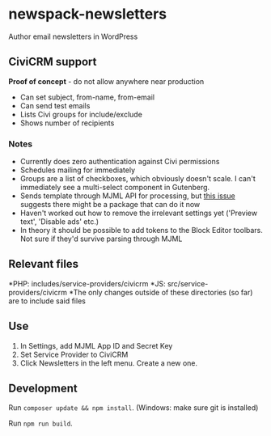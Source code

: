 # newspack-newsletters
Author email newsletters in WordPress

## CiviCRM support

**Proof of concept** - do not allow anywhere near production

* Can set subject, from-name, from-email
* Can send test emails
* Lists Civi groups for include/exclude
* Shows number of recipients

### Notes

* Currently does zero authentication against Civi permissions
* Schedules mailing for immediately
* Groups are a list of checkboxes, which obviously doesn't scale. I can't immediately see a multi-select component in Gutenberg.
* Sends template through MJML API for processing, but [this issue](https://github.com/Automattic/newspack-newsletters/issues/400) suggests there might be a package that can do it now
* Haven't worked out how to remove the irrelevant settings yet ('Preview text', 'Disable ads' etc.)
* In theory it should be possible to add tokens to the Block Editor toolbars. Not sure if they'd survive parsing through MJML

## Relevant files

*PHP: includes/service-providers/civicrm
*JS: src/service-providers/civicrm
*The only changes outside of these directories (so far) are to include said files

## Use

1. In Settings, add MJML App ID and Secret Key
2. Set Service Provider to CiviCRM
3. Click Newsletters in the left menu. Create a new one.

## Development

Run `composer update && npm install`.
(Windows: make sure git is installed)

Run `npm run build`.
